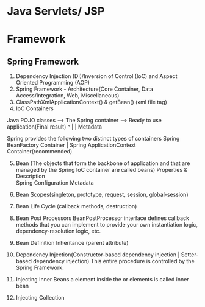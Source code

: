 # Java Servlets/ JSP


# Framework

## Spring Framework

1. Dependency Injection (DI)/Inversion of Control (IoC) and Aspect Oriented Programming (AOP)
2. Spring Framework - Architecture(Core Container, Data Access/Integration, Web, Miscellaneous)
3. ClassPathXmlApplicationContext() & getBean() (xml file  <bean> tag)
4. IoC Containers
  
  Java POJO classes --> The Spring container --> Ready to use application(Final result)
                                ^
                                |
                                |
                            Metadata
                            
  Spring provides the following two distinct types of containers
  Spring BeanFactory Container | Spring ApplicationContext Container(recommended)     
  
5. Bean (The objects that form the backbone of application and that are managed by the Spring IoC container are called beans)
   Properties & Description  
   Spring Configuration Metadata

6. Bean Scopes(singleton, prototype, request, session, global-session)

7. Bean Life Cycle (callback methods, destruction)

8. Bean Post Processors
   BeanPostProcessor interface defines callback methods that you can implement to provide your own instantiation logic, dependency-resolution logic, etc.
   
9. Bean Definition Inheritance (parent attribute)
   
10. Dependency Injection(Constructor-based dependency injection | Setter-based dependency injection)
    This entire procedure is controlled by the Spring Framework.

11. Injecting Inner Beans
    a <bean/> element inside the <property/> or <constructor-arg/> elements is called inner bean
  
12. Injecting Collection
